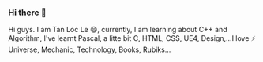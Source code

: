 ### Hi there 👋

<!--
**CBT-TanLoc/CBT-TanLoc** is a ✨ _special_ ✨ repository because its `README.md` (this file) appears on your GitHub profile.

Here are some ideas to get you started:

- 🔭 I’m currently working on ...
- 🌱 I’m currently learning ...
- 👯 I’m looking to collaborate on ...
- 🤔 I’m looking for help with ...
- 💬 Ask me about ...
- 📫 How to reach me: ...
- 😄 Pronouns: ...
- ⚡ Fun fact: ...
-->

Hi guys. I am Tan Loc Le 😄, currently, I am learning about C++ and Algorithm, I've learnt Pascal, a litte bit C, HTML, CSS, UE4, Design,...I love ⚡ Universe, Mechanic, Technology, Books, Rubiks...
